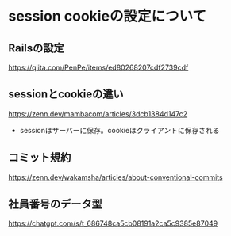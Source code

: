 # session cookieの設定について
## Railsの設定
https://qiita.com/PenPe/items/ed80268207cdf2739cdf


## sessionとcookieの違い
https://zenn.dev/mambacom/articles/3dcb1384d147c2
- sessionはサーバーに保存。cookieはクライアントに保存される

## コミット規約
https://zenn.dev/wakamsha/articles/about-conventional-commits

## 社員番号のデータ型
https://chatgpt.com/s/t_686748ca5cb08191a2ca5c9385e87049
